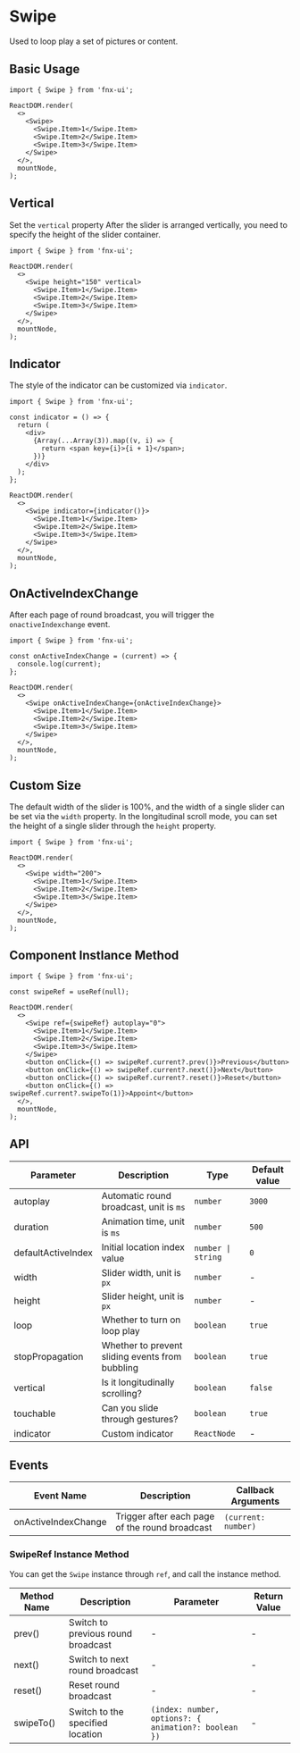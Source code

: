 # Swipe

Used to loop play a set of pictures or content.

## Basic Usage

```tsx | pure
import { Swipe } from 'fnx-ui';

ReactDOM.render(
  <>
    <Swipe>
      <Swipe.Item>1</Swipe.Item>
      <Swipe.Item>2</Swipe.Item>
      <Swipe.Item>3</Swipe.Item>
    </Swipe>
  </>,
  mountNode,
);
```

## Vertical

Set the `vertical` property After the slider is arranged vertically, you need to specify the height of the slider container.

```tsx
import { Swipe } from 'fnx-ui';

ReactDOM.render(
  <>
    <Swipe height="150" vertical>
      <Swipe.Item>1</Swipe.Item>
      <Swipe.Item>2</Swipe.Item>
      <Swipe.Item>3</Swipe.Item>
    </Swipe>
  </>,
  mountNode,
);
```

## Indicator

The style of the indicator can be customized via `indicator`.

```tsx
import { Swipe } from 'fnx-ui';

const indicator = () => {
  return (
    <div>
      {Array(...Array(3)).map((v, i) => {
        return <span key={i}>{i + 1}</span>;
      })}
    </div>
  );
};

ReactDOM.render(
  <>
    <Swipe indicator={indicator()}>
      <Swipe.Item>1</Swipe.Item>
      <Swipe.Item>2</Swipe.Item>
      <Swipe.Item>3</Swipe.Item>
    </Swipe>
  </>,
  mountNode,
);
```

## OnActiveIndexChange

After each page of round broadcast, you will trigger the `onactiveIndexchange` event.

```tsx
import { Swipe } from 'fnx-ui';

const onActiveIndexChange = (current) => {
  console.log(current);
};

ReactDOM.render(
  <>
    <Swipe onActiveIndexChange={onActiveIndexChange}>
      <Swipe.Item>1</Swipe.Item>
      <Swipe.Item>2</Swipe.Item>
      <Swipe.Item>3</Swipe.Item>
    </Swipe>
  </>,
  mountNode,
);
```

## Custom Size

The default width of the slider is 100%, and the width of a single slider can be set via the `width` property. In the longitudinal scroll mode, you can set the height of a single slider through the `height` property.

```tsx
import { Swipe } from 'fnx-ui';

ReactDOM.render(
  <>
    <Swipe width="200">
      <Swipe.Item>1</Swipe.Item>
      <Swipe.Item>2</Swipe.Item>
      <Swipe.Item>3</Swipe.Item>
    </Swipe>
  </>,
  mountNode,
);
```

## Component InstIance Method

```tsx
import { Swipe } from 'fnx-ui';

const swipeRef = useRef(null);

ReactDOM.render(
  <>
    <Swipe ref={swipeRef} autoplay="0">
      <Swipe.Item>1</Swipe.Item>
      <Swipe.Item>2</Swipe.Item>
      <Swipe.Item>3</Swipe.Item>
    </Swipe>
    <button onClick={() => swipeRef.current?.prev()}>Previous</button>
    <button onClick={() => swipeRef.current?.next()}>Next</button>
    <button onClick={() => swipeRef.current?.reset()}>Reset</button>
    <button onClick={() => swipeRef.current?.swipeTo(1)}>Appoint</button>
  </>,
  mountNode,
);
```

## API

| Parameter          | Description                                     | Type               | Default value |
| ------------------ | ----------------------------------------------- | ------------------ | ------------- |
| autoplay           | Automatic round broadcast, unit is `ms`         | `number`           | `3000`        |
| duration           | Animation time, unit is `ms`                    | `number`           | `500`         |
| defaultActiveIndex | Initial location index value                    | `number \| string` | `0`           |
| width              | Slider width, unit is `px`                      | `number`           | -             |
| height             | Slider height, unit is `px`                     | `number`           | -             |
| loop               | Whether to turn on loop play                    | `boolean`          | `true`        |
| stopPropagation    | Whether to prevent sliding events from bubbling | `boolean`          | `true`        |
| vertical           | Is it longitudinally scrolling?                 | `boolean`          | `false`       |
| touchable          | Can you slide through gestures?                 | `boolean`          | `true`        |
| indicator          | Custom indicator                                | `ReactNode`        | -             |

## Events

| Event Name          | Description                                    | Callback Arguments  |
| ------------------- | ---------------------------------------------- | ------------------- |
| onActiveIndexChange | Trigger after each page of the round broadcast | `(current: number)` |

### SwipeRef Instance Method

You can get the `Swipe` instance through `ref`, and call the instance method.

| Method Name | Description                        | Parameter                                            | Return Value |
| ----------- | ---------------------------------- | ---------------------------------------------------- | ------------ |
| prev()      | Switch to previous round broadcast | -                                                    | -            |
| next()      | Switch to next round broadcast     | -                                                    | -            |
| reset()     | Reset round broadcast              | -                                                    | -            |
| swipeTo()   | Switch to the specified location   | `(index: number, options?: { animation?: boolean })` | -            |
